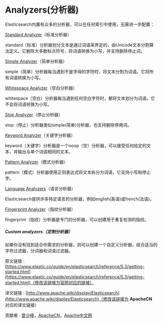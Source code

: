 # Analyzers(分析器)

Elasticsearch内置有众多的分析器，可以在任何索引中使用，无需进一步配置：

[Standard Analyzer](https://www.elastic.co/guide/en/elasticsearch/reference/5.3/analysis-standard-analyzer.html "Standard Analyzer")（标准分析器）

standard（标准）分析器划分文本是通过词语来界定的，由Unicode文本分割算法定义。它删除大多数标点符号，将词语转换为小写，并支持删除停止词。

[Simple Analyzer](https://www.elastic.co/guide/en/elasticsearch/reference/5.3/analysis-simple-analyzer.html "Simple Analyzer")（简单分析器）

simple（简单）分析器每当遇到不是字母的字符时，将文本分割为词语。它将所有词语转换为小写。

[Whitespace Analyzer](https://www.elastic.co/guide/en/elasticsearch/reference/5.3/analysis-whitespace-analyzer.html "Whitespace Analyzer")（空白分析器）

whitespace（空白）分析器每当遇到任何空白字符时，都将文本划分为词语。它不会将词语转换为小写。

[Stop Analyzer](https://www.elastic.co/guide/en/elasticsearch/reference/5.3/analysis-stop-analyzer.html "Stop Analyzer")（停止分析器）

stop（停止）分析器类似simple(简单)分析器，也支持删除停用词。

[Keyword Analyzer](https://www.elastic.co/guide/en/elasticsearch/reference/5.3/analysis-keyword-analyzer.html "Keyword Analyzer")（关键字分析器）

keyword（关键字）分析器是一个noop（空）分析器，可以接受任何给定的文本，并输出与单个词语相同的文本。

[Pattern Analyzer](https://www.elastic.co/guide/en/elasticsearch/reference/5.3/analysis-pattern-analyzer.html "Pattern Analyzer")（模式分析器）

pattern（模式）分析器使用正则表达式将文本拆分为词语，它支持小写和停止字。

[Language Analyzers](https://www.elastic.co/guide/en/elasticsearch/reference/5.3/analysis-lang-analyzer.html "Language Analyzers")（语言分析器）

Elasticsearch提供许多特定语言的分析器，例如english(英语)或french(法语)。

[Fingerprint Analyzer](https://www.elastic.co/guide/en/elasticsearch/reference/5.3/analysis-fingerprint-analyzer.html "Fingerprint Analyzer")（指纹分析器）

fingerprint（指纹）分析器是专门的分析器，可以创建用于重复检测的指纹。

##### **Custom analyzers（定制分析器）**

如果你没有找到适合你需求的分析器，则可以创建一个自定义分析器，结合适当的字符过滤器，分词器和词语过滤器。

原文链接 : [https://www.elastic.co/guide/en/elasticsearch/reference/5.3/getting-started.html](https://www.elastic.co/guide/en/elasticsearch/reference/5.3/getting-started.html)（修改该链接为官网对应的链接）

译文链接 : [http://www.apache.wiki/display/Elasticsearch](http://www.apache.wiki/display/Elasticsearch)（修改该链接为 **ApacheCN** 对应的译文链接）

贡献者 : [曾少峰](/display/~zengshaofeng)，[ApacheCN](/display/~apachecn)，[Apache中文网](/display/~apachechina)